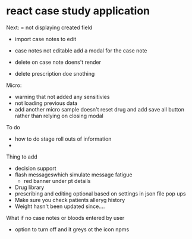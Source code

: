 # react case study application
Next: 
= not displaying created field
- import case notes to edit
- case notes not editable add a modal for the case note
- delete on case note doens't render

- delete prescription doe snothing

Micro: 
- warning that not added any sensitivies
- not loading previous data
- add another micro sample doesn't reset drug and add save all button rather than relying on closing modal

To do
- how to do stage roll outs of information
- 

Thing to add

- decision support 
- flash messageswhich simulate message fatigue 
    - red  banner under pt details
- Drug library
- prescribing and editing optional based on settings in json file
pop ups
- Make sure you check patients alleryg history
- Weight hasn't been updated since....


What if no case notes or bloods entered by user 
- option to turn off and it greys ot the icon npms